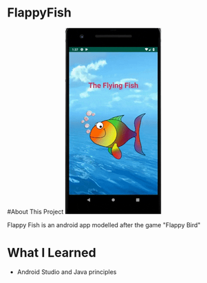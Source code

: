 # FlappyFish

#About This Project
![](flappyfish.gif)

Flappy Fish is an android app modelled after the game "Flappy Bird"

# What I Learned
- Android Studio and Java principles 
